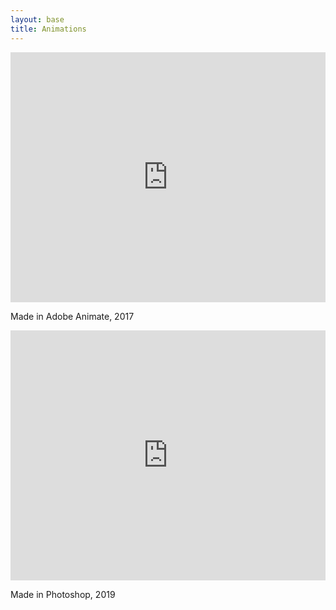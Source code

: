 ```yaml
---
layout: base
title: Animations
---
```


<iframe width="100%" height="400" src="https://www.youtube.com/embed/MJFINtnxwbc?si=R8MSuK6585bFsI70" title="YouTube video player" frameborder="0" allow="accelerometer; autoplay; clipboard-write; encrypted-media; gyroscope; picture-in-picture; web-share" allowfullscreen></iframe>

Made in Adobe Animate, 2017

<iframe width="100%" height="400" src="https://www.youtube.com/embed/rXFqQT39bV8?si=heWu6Vn89p4ZWim_" title="YouTube video player" frameborder="0" allow="accelerometer; autoplay; clipboard-write; encrypted-media; gyroscope; picture-in-picture; web-share" allowfullscreen></iframe>

Made in Photoshop, 2019
